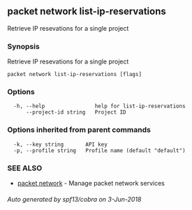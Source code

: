 ## packet network list-ip-reservations

Retrieve IP resevations for a single project

### Synopsis

Retrieve IP resevations for a single project

```
packet network list-ip-reservations [flags]
```

### Options

```
  -h, --help                help for list-ip-reservations
      --project-id string   Project ID
```

### Options inherited from parent commands

```
  -k, --key string       API key
  -p, --profile string   Profile name (default "default")
```

### SEE ALSO

* [packet network](packet_network.md)	 - Manage packet network services

###### Auto generated by spf13/cobra on 3-Jun-2018
